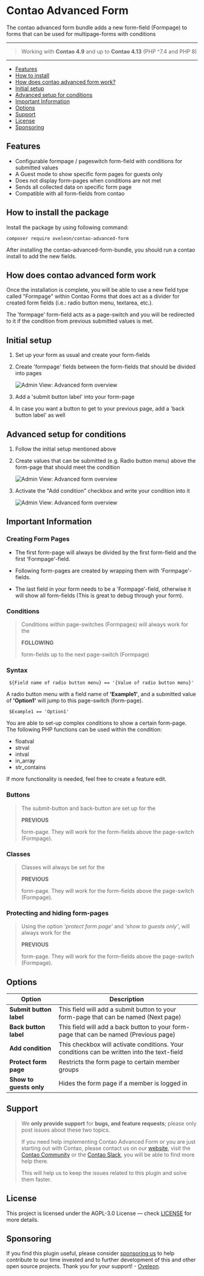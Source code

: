 # Contao Advanced Form

The contao advanced form bundle adds a new form-field (Formpage) to forms that can be used for multipage-forms with conditions

---

> Working with **Contao 4.9** and up to **Contao 4.13** (PHP ^7.4 and PHP 8)

---

+ [Features](#features)
+ [How to install](#how-to-install-the-package)
+ [How does contao advanced form work?](#how-does-contao-advanced-form-work)
+ [Initial setup](#initial-setup)
+ [Advanced setup for conditions](#advanced-setup-for-conditions)
+ [Important Information](#important-information)
+ [Options](#options)
+ [Support](#support)
+ [License](#license)
+ [Sponsoring](#sponsoring)

## Features

- Configurable formpage / pageswitch form-field with conditions for submitted values
- A Guest mode to show specific form pages for guests only
- Does not display form-pages when conditions are not met
- Sends all collected data on specific form page
- Compatible with all form-fields from contao

## How to install the package

Install the package by using following command:

```
composer require oveleon/contao-advanced-form
```

After installing the contao-advanced-form-bundle, you should run a contao install to add the new fields.

## How does contao advanced form work

Once the installation is complete, you will be able to use a new field type called "Formpage" within Contao Forms that does act as a divider for created form fields (i.e.: radio button menu, textarea, etc.).

The 'formpage' form-field acts as a page-switch and you will be redirected to it if the condition from previous submitted values is met.


## Initial setup

1. Set up your form as usual and create your form-fields


2. Create 'formpage' fields between the form-fields that should be divided into pages

    ![Admin View: Advanced form overview](https://www.oveleon.de/share/github-assets/contao-advanced-form/advanced-form-overview.jpg)


3. Add a 'submit button label' into your form-page


4. In case you want a button to get to your previous page, add a 'back button label' as well


## Advanced setup for conditions

1. Follow the initial setup mentioned above


2. Create values that can be submitted (e.g. Radio button menu) above the form-page that should meet the condition

   ![Admin View: Advanced form overview](https://www.oveleon.de/share/github-assets/contao-advanced-form/advanced-form-radio-value.jpg)


3. Activate the "Add condition" checkbox and write your condition into it
   
   ![Admin View: Advanced form overview](https://www.oveleon.de/share/github-assets/contao-advanced-form/advanced-form-page-switch.jpg)


## Important Information
### Creating Form Pages

- The first form-page will always be divided by the first form-field and the first 'Formpage'-field.

- Following form-pages are created by wrapping them with 'Formpage'-fields.

- The last field in your form needs to be a 'Formpage'-field, otherwise it will show all form-fields (This is great to debug through your form).

### Conditions

> Conditions within page-switches (Formpages) will always work for the 
>
> **FOLLOWING** 
> 
> form-fields up to the next page-switch (Formpage)

### Syntax
```
 ${Field name of radio button menu} == '{Value of radio button menu}'
```
A radio button menu with a field name of **'Example1'**, and a submitted value of **'Option1'** will jump to this page-switch (form-page).
```
 $Example1 == 'Option1'
```

You are able to set-up complex conditions to show a certain form-page.
The following PHP functions can be used within the condition:

- floatval
- strval
- intval
- in_array
- str_contains

If more functionality is needed, feel free to create a feature edit.

### Buttons

> The submit-button and back-button are set up for the 
> 
> **PREVIOUS** 
> 
> form-page. They will work for the form-fields above the page-switch (Formpage).

### Classes

> Classes will always be set for the 
>
> **PREVIOUS**
>
> form-page. They will work for the form-fields above the page-switch (Formpage).

### Protecting and hiding form-pages

> Using the option *'protect form page'* and *'show to guests only'*, will always work for the 
>
> **PREVIOUS**
>
> form-page. They will work for the form-fields above the page-switch (Formpage).
>

## Options

| Option | Description |
| --- |  --- |
| **Submit button label** |  This field will add a submit button to your form-page that can be named (Next page) |
| **Back button label** | This field will add a back button to your form-page that can be named (Previous page) |
| **Add condition** | This checkbox will activate conditions. Your conditions can be written into the text-field |
| **Protect form page** | Restricts the form page to certain member groups |
| **Show to guests only** | Hides the form page if a member is logged in |


## Support
> We **only provide support** for **bugs, and feature requests**; please only post issues about these two topics.
>
> If you need help implementing Contao Advanced Form or you are just starting out with Contao, please contact us on our [website](https://www.oveleon.de/kontakt.html#kontaktformular),
> visit the [Contao Community](https://community.contao.org/) or the [Contao Slack](https://join.slack.com/t/contao/shared_invite/enQtNjUzMjY4MDU0ODM3LWVjYWMzODVkZjM5NjdlNDRiZjk2OTI3OWVkMmQ1YjA0MTQ3YTljMjFjODkwYTllN2NkMDcxMThiNzMzZjZlOGU),
> you will be able to find more help there.
>
> This will help us to keep the issues related to this plugin and solve them faster.


## License

This project is licensed under the AGPL-3.0 License — check  <a href="/oveleon/contao-advanced-form/blob/master/LICENSE">LICENSE</a> for more details.

## Sponsoring

If you find this plugin useful, please consider [sponsoring us](https://github.com/sponsors/oveleon) to help contribute to our time invested and to further development of this and other open source projects. Thank you for your support! - [Oveleon](https://www.oveleon.de).
